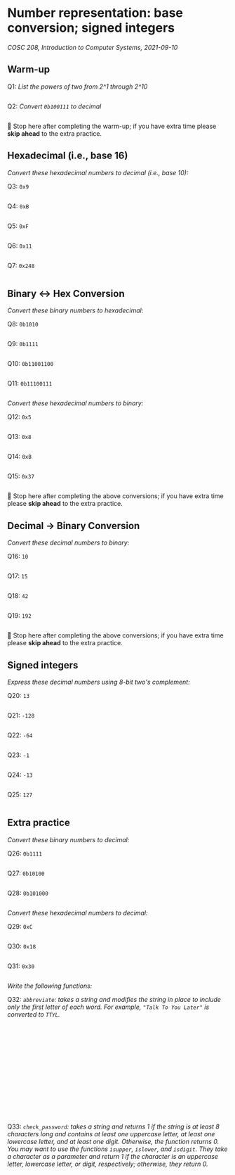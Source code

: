 # Number representation: base conversion; signed integers
_COSC 208, Introduction to Computer Systems, 2021-09-10_

## Warm-up
Q1: _List the powers of two from 2^1 through 2^10_
```

```

Q2: _Convert `0b100111` to decimal_
```

```

🛑 Stop here after completing the warm-up; if you have extra time please **skip ahead** to the extra practice.

## Hexadecimal (i.e., base 16)
_Convert these hexadecimal numbers to decimal (i.e., base 10):_

Q3: `0x9`
```

```

Q4: `0xB`
```

```

Q5: `0xF`
```

```

Q6: `0x11`
```

```

Q7: `0x248`
```

```

## Binary <-> Hex Conversion
_Convert these binary numbers to hexadecimal:_ 

Q8: `0b1010`
```

```

Q9: `0b1111`
```

```

Q10: `0b11001100`
```

```

Q11: `0b11100111`
```

```


_Convert these hexadecimal numbers to binary:_

Q12: `0x5`
```

```

Q13: `0x8`
```

```

Q14: `0xB`
```

```

Q15: `0x37`
```

```
🛑 Stop here after completing the above conversions; if you have extra time please **skip ahead** to the extra practice.

## Decimal -> Binary Conversion
_Convert these decimal numbers to binary:_

Q16: `10`
```

```

Q17: `15`
```

```

Q18: `42`
```

```

Q19: `192`
```

```
🛑 Stop here after completing the above conversions; if you have extra time please **skip ahead** to the extra practice.

## Signed integers
_Express these decimal numbers using 8-bit two's complement:_

Q20: `13`
```

```

Q21: `-128`
```

```

Q22: `-64`
```

```

Q23: `-1`
```

```

Q24: `-13`
```

```

Q25: `127`
```

```

## Extra practice
_Convert these binary numbers to decimal:_

Q26: `0b1111`
```

```

Q27: `0b10100`
```

```

Q28: `0b101000`
```

```

_Convert these hexadecimal numbers to decimal:_

Q29: `0xC`
```

```

Q30: `0x18`
```

```

Q31: `0x30`
```

```



_Write the following functions:_

Q32: _`abbreviate`: takes a string and modifies the string in place to include only the first letter of each word. For example, `"Talk To You Later"` is converted to `TTYL`._
```
















```

Q33: _`check_password`: takes a string and returns 1 if the string is at least 8 characters long and contains at least one uppercase letter, at least one lowercase letter, and at least one digit. Otherwise, the function returns 0. You may want to use the functions `isupper`, `islower`, and `isdigit`. They take a character as a parameter and return 1 if the character is an uppercase letter, lowercase letter, or digit, respectively; otherwise, they return 0._